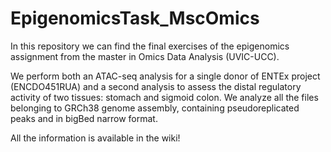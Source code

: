 # EpigenomicsTask_MscOmics

In this repository we can find the final exercises of the epigenomics assignment from the master in Omics Data Analysis (UVIC-UCC).

We perform both an ATAC-seq analysis for a single donor of ENTEx project (ENCDO451RUA) and a second analysis to assess the distal regulatory activity of two tissues: stomach and sigmoid colon. We analyze all the files belonging to GRCh38 genome assembly, containing pseudoreplicated peaks and in bigBed narrow format.

All the information is available in the wiki!
